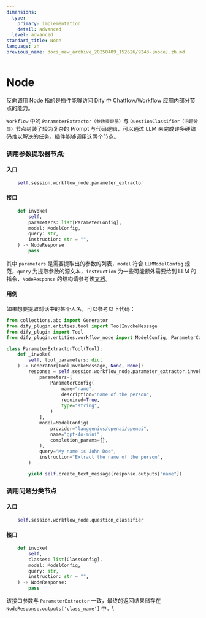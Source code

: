 ```yaml
---
dimensions:
  type:
    primary: implementation
    detail: advanced
  level: advanced
standard_title: Node
language: zh
previous_name: docs_new_archive_20250409_152626/9243-[node].zh.md
---
```


# Node

反向调用 Node 指的是插件能够访问 Dify 中 Chatflow/Workflow 应用内部分节点的能力。

`Workflow` 中的 `ParameterExtractor（参数提取器）`与 `QuestionClassifier（问题分类）`节点封装了较为复杂的 Prompt 与代码逻辑，可以通过 LLM 来完成许多硬编码难以解决的任务。插件能够调用这两个节点。

### 调用参数提取器节点;

#### **入口**

```python
    self.session.workflow_node.parameter_extractor
```

#### **接口**

```python
    def invoke(
        self,
        parameters: list[ParameterConfig],
        model: ModelConfig,
        query: str,
        instruction: str = "",
    ) -> NodeResponse
        pass
```

其中 `parameters` 是需要提取出的参数的列表，`model` 符合 `LLMModelConfig` 规范，`query` 为提取参数的源文本，`instruction` 为一些可能额外需要给到 LLM 的指令，`NodeResponse` 的结构请参考该[文档](../general-specifications.md#noderesponse)。

#### **用例**

如果想要提取对话中的某个人名，可以参考以下代码：

```python
from collections.abc import Generator
from dify_plugin.entities.tool import ToolInvokeMessage
from dify_plugin import Tool
from dify_plugin.entities.workflow_node import ModelConfig, ParameterConfig

class ParameterExtractorTool(Tool):
    def _invoke(
        self, tool_parameters: dict
    ) -> Generator[ToolInvokeMessage, None, None]:
        response = self.session.workflow_node.parameter_extractor.invoke(
            parameters=[
                ParameterConfig(
                    name="name",
                    description="name of the person",
                    required=True,
                    type="string",
                )
            ],
            model=ModelConfig(
                provider="langgenius/openai/openai",
                name="gpt-4o-mini",
                completion_params={},
            ),
            query="My name is John Doe",
            instruction="Extract the name of the person",
        )

        yield self.create_text_message(response.outputs["name"])
```

### 调用问题分类节点

#### **入口**

```python
    self.session.workflow_node.question_classifier
```

#### **接口**

```python
    def invoke(
        self,
        classes: list[ClassConfig],
        model: ModelConfig,
        query: str,
        instruction: str = "",
    ) -> NodeResponse:
        pass
```

该接口参数与 `ParameterExtractor` 一致，最终的返回结果储存在 `NodeResponse.outputs['class_name']` 中。\